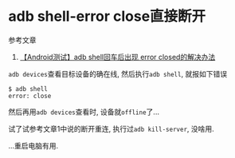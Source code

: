 # adb shell-error close直接断开

参考文章

1. [【Android测试】adb shell回车后出现 error closed的解决办法](https://my.oschina.net/u/199776/blog/330604)

`adb devices`查看目标设备的确在线, 然后执行`adb shell`, 就报如下错误

```
$ adb shell
error: close
```

然后再用`adb devices`查看时, 设备就`offline`了...

试了试参考文章1中说的断开重连, 执行过`adb kill-server`, 没啥用.

...重启电脑有用.
